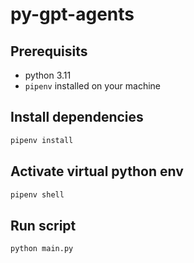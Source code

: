 # py-gpt-agents

## Prerequisits

- python 3.11
- `pipenv` installed on your machine

## Install dependencies

```zsh
pipenv install
```

## Activate virtual python env

```zsh
pipenv shell
```

## Run script

```
python main.py
```
